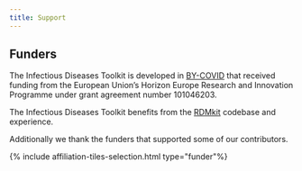 ```yaml
---
title: Support
---
```


## Funders

The Infectious Diseases Toolkit  is developed in [BY-COVID](https://by-covid.org/) that received funding from the European Union’s Horizon Europe Research and Innovation Programme under grant agreement number 101046203.

The Infectious Diseases Toolkit benefits from the [RDMkit](https://rdmkit.elixir-europe.org/) codebase and experience.

Additionally we thank the funders that supported some of our contributors.

{% include affiliation-tiles-selection.html type="funder"%}